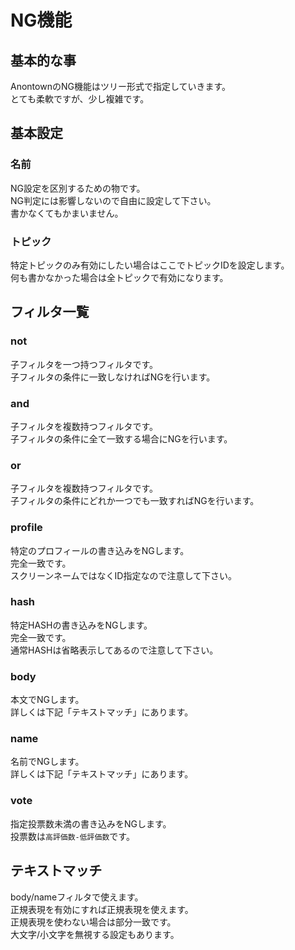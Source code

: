 # NG機能

## 基本的な事
AnontownのNG機能はツリー形式で指定していきます。  
とても柔軟ですが、少し複雑です。  

## 基本設定
### 名前
NG設定を区別するための物です。  
NG判定には影響しないので自由に設定して下さい。  
書かなくてもかまいません。

### トピック
特定トピックのみ有効にしたい場合はここでトピックIDを設定します。  
何も書かなかった場合は全トピックで有効になります。  

## フィルタ一覧
### not
子フィルタを一つ持つフィルタです。  
子フィルタの条件に一致しなければNGを行います。  

### and
子フィルタを複数持つフィルタです。  
子フィルタの条件に全て一致する場合にNGを行います。  

### or
子フィルタを複数持つフィルタです。  
子フィルタの条件にどれか一つでも一致すればNGを行います。  

### profile
特定のプロフィールの書き込みをNGします。  
完全一致です。  
スクリーンネームではなくID指定なので注意して下さい。  

### hash
特定HASHの書き込みをNGします。  
完全一致です。  
通常HASHは省略表示してあるので注意して下さい。  


### body
本文でNGします。  
詳しくは下記「テキストマッチ」にあります。  

### name
名前でNGします。  
詳しくは下記「テキストマッチ」にあります。  

### vote
指定投票数未満の書き込みをNGします。  
投票数は`高評価数-低評価数`です。  

## テキストマッチ
body/nameフィルタで使えます。  
正規表現を有効にすれば正規表現を使えます。  
正規表現を使わない場合は部分一致です。  
大文字/小文字を無視する設定もあります。